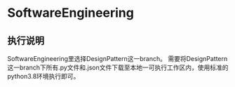 # SoftwareEngineering

## 执行说明
SoftwareEngineering里选择DesignPattern这一branch。
需要将DesignPattern这一branch下所有.py文件和.json文件下载至本地一可执行工作区内，使用标准的python3.8环境执行即可。
